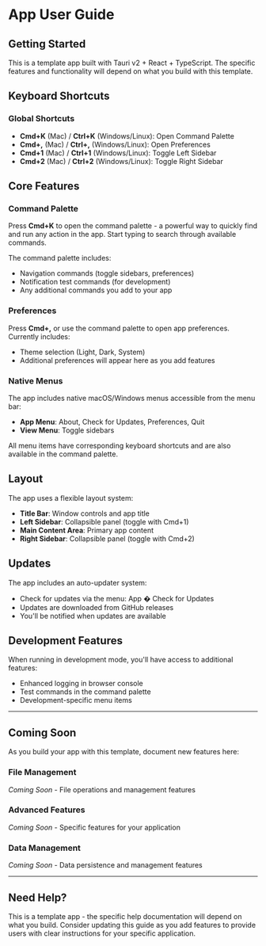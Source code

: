 # App User Guide

## Getting Started

This is a template app built with Tauri v2 + React + TypeScript. The specific features and functionality will depend on what you build with this template.

## Keyboard Shortcuts

### Global Shortcuts

- **Cmd+K** (Mac) / **Ctrl+K** (Windows/Linux): Open Command Palette
- **Cmd+,** (Mac) / **Ctrl+,** (Windows/Linux): Open Preferences
- **Cmd+1** (Mac) / **Ctrl+1** (Windows/Linux): Toggle Left Sidebar
- **Cmd+2** (Mac) / **Ctrl+2** (Windows/Linux): Toggle Right Sidebar

## Core Features

### Command Palette

Press **Cmd+K** to open the command palette - a powerful way to quickly find and run any action in the app. Start typing to search through available commands.

The command palette includes:

- Navigation commands (toggle sidebars, preferences)
- Notification test commands (for development)
- Any additional commands you add to your app

### Preferences

Press **Cmd+,** or use the command palette to open app preferences. Currently includes:

- Theme selection (Light, Dark, System)
- Additional preferences will appear here as you add features

### Native Menus

The app includes native macOS/Windows menus accessible from the menu bar:

- **App Menu**: About, Check for Updates, Preferences, Quit
- **View Menu**: Toggle sidebars

All menu items have corresponding keyboard shortcuts and are also available in the command palette.

## Layout

The app uses a flexible layout system:

- **Title Bar**: Window controls and app title
- **Left Sidebar**: Collapsible panel (toggle with Cmd+1)
- **Main Content Area**: Primary app content
- **Right Sidebar**: Collapsible panel (toggle with Cmd+2)

## Updates

The app includes an auto-updater system:

- Check for updates via the menu: App � Check for Updates
- Updates are downloaded from GitHub releases
- You'll be notified when updates are available

## Development Features

When running in development mode, you'll have access to additional features:

- Enhanced logging in browser console
- Test commands in the command palette
- Development-specific menu items

---

## Coming Soon

As you build your app with this template, document new features here:

### File Management

_Coming Soon_ - File operations and management features

### Advanced Features

_Coming Soon_ - Specific features for your application

### Data Management

_Coming Soon_ - Data persistence and management features

---

## Need Help?

This is a template app - the specific help documentation will depend on what you build. Consider updating this guide as you add features to provide users with clear instructions for your specific application.
